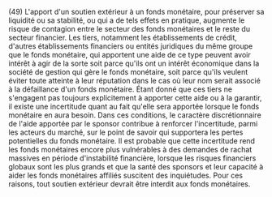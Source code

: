 (49) L'apport d'un soutien extérieur à un fonds monétaire, pour préserver sa liquidité ou sa stabilité, ou qui a de tels effets en pratique, augmente le risque de contagion entre le secteur des fonds monétaires et le reste du secteur financier. Les tiers, notamment les établissements de crédit, d'autres établissements financiers ou entités juridiques du même groupe que le fonds monétaire, qui apportent une aide de ce type peuvent avoir intérêt à agir de la sorte soit parce qu'ils ont un intérêt économique dans la société de gestion qui gère le fonds monétaire, soit parce qu'ils veulent éviter toute atteinte à leur réputation dans le cas où leur nom serait associé à la défaillance d'un fonds monétaire. Étant donné que ces tiers ne s'engagent pas toujours explicitement à apporter cette aide ou à la garantir, il existe une incertitude quant au fait qu'elle sera apportée lorsque le fonds monétaire en aura besoin. Dans ces conditions, le caractère discrétionnaire de l'aide apportée par le sponsor contribue à renforcer l'incertitude, parmi les acteurs du marché, sur le point de savoir qui supportera les pertes potentielles du fonds monétaire. Il est probable que cette incertitude rend les fonds monétaires encore plus vulnérables à des demandes de rachat massives en période d'instabilité financière, lorsque les risques financiers globaux sont les plus grands et que la santé des sponsors et leur capacité à aider les fonds monétaires affiliés suscitent des inquiétudes. Pour ces raisons, tout soutien extérieur devrait être interdit aux fonds monétaires.